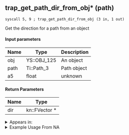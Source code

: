 ## trap_get_path_dir_from_obj* (path)

`syscall 5, 9 ; trap_get_path_dir_from_obj (3 in, 1 out)`

Get the direction for a path from an object

#### Input parameters
| Name | Type | Description
|------|------|------------
| obj   | YS::OBJ_125   | An object
| path   | Ti::Path_3   | Path object
| a5   | float   | unknown


#### Return Parameters
| Name | Type
|------|-----
| dir   | kn::FVector *   


<details>
	<summary>Appears in:</summary>

</details>

<details>
	<summary>Example Usage From NA</summary>
```

```
</details>

